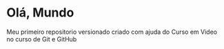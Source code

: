 # Olá, Mundo
 Meu primeiro repositorio versionado criado com ajuda do Curso em Video no curso de Git e GitHub

